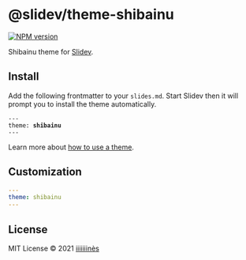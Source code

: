 # @slidev/theme-shibainu

[![NPM version](https://img.shields.io/npm/v/@slidev/theme-shibainu?color=3AB9D4&label=)](https://www.npmjs.com/package/@slidev/theme-shibainu)

Shibainu theme for [Slidev](https://github.com/slidevjs/slidev).

## Install

Add the following frontmatter to your `slides.md`. Start Slidev then it will prompt you to install the theme automatically.

<pre><code>---
theme: <b>shibainu</b>
---</code></pre>

Learn more about [how to use a theme](https://sli.dev/themes/use).

## Customization

```yaml
---
theme: shibainu
---
```

## License

MIT License © 2021 [iiiiiiinès](https://github.com/iiiiiiines)
